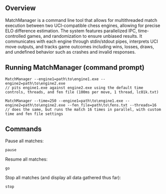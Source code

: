 ## Overview
MatchManager is a command line tool that allows for multithreaded match execution between two UCI-compatible chess engines, allowing for precise ELO difference estimation. The system features parallelized IPC, time-controlled games, and randomization to ensure unbiased results. It communicates with each engine through stdin/stdout pipes, interprets UCI move outputs, and tracks game outcomes including wins, losses, draws, and undefined behavior such as crashes and invalid responses.

## Running MatchManager (command prompt)
```
MatchManager --engine1=path\to\engine1.exe --engine2=path\to\engine2.exe
// pits engine1.exe against engine2.exe using the default time controls, threads, and fen file (100ms per move, 1 thread, lc01k.txt)

MatchManager --time=250 --engine1=path\to\engine1.exe --engine2=path\to\engine2.exe --fen_file=path\to\fens.txt --threads=16
// does the same, but runs the match 16 times in parallel, with custom time and fen file settings
```

## Commands

Pause all matches:
```
pause
```

Resume all matches:
```
go
```

Stop all matches (and display all data gathered thus far):
```
stop
```
